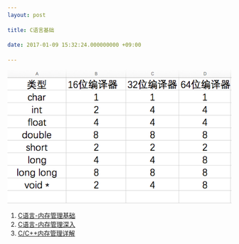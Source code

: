 ```yaml
---
layout: post

title: C语言基础

date: 2017-01-09 15:32:24.000000000 +09:00

---
```


![](/assets/images/2474121-9ae5b7a44b4e92a7.png)

1. [C语言-内存管理基础](http://www.jianshu.com/p/b2380e47d005)
2. [C语言-内存管理深入](http://www.jianshu.com/p/ccb337572498)
3. [C/C++内存管理详解](http://chenqx.github.io/2014/09/25/Cpp-Memory-Management/)



